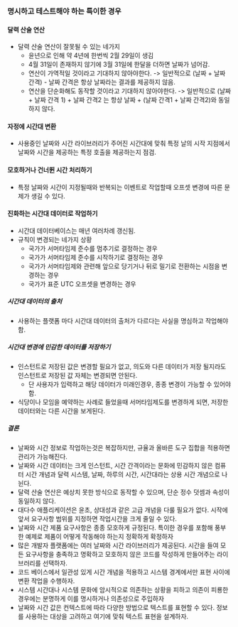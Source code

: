 ### 명시하고 테스트해야 하는 특이한 경우
#### 달력 산술 연산
* 달력 산술 연산이 잘못될 수 있는 네가지
  * 윤년으로 인해 약 4년에 한번씩 2월 29일이 생김
  * 4월 31일이 존재하지 않기에 3월 31일에 한달을 더하면 날짜가 넘어감.
  * 연산이 가역적일 것이라고 기대하지 않아야한다. -> 일반적으로 (날짜 + 날짜 간격) - 날짜 간격은 항상 날짜라는 결과를 제공하지 않음.
  * 연산을 단순화해도 동작할 것이라고 기대하지 않아야한다. -> 일반적으로 (날짜 + 날짜 간격 1) + 날짜 간격2 는 항상 날짜 + (날짜 간격1 + 날짜 간격2)와 동일하지 않다.

#### 자정에 시간대 변환
* 사용중인 날짜와 시간 라이브러리가 주어진 시간대에 맞춰 특정 날의 시작 지점에서 날짜와 시간을 제공하는 특정 호출을 제공하는지 점검.

#### 모호하거나 건너뛴 시간 처리하기
* 특정 날짜와 시간이 지정될때와 반복되는 이벤트로 작업할때 오프셋 변경에 따른 문제가 생길 수 있다.

#### 진화하는 시간대 데이터로 작업하기
* 시간대 데이터베이스는 매년 여러차례 갱신됨.
* 규칙이 변경되는 네가지 상황
  * 국가가 서머타임제 준수를 멈추기로 결정하는 경우
  * 국가가 서머타임제 준수를 시작하기로 결정하는 경우
  * 국가가 서머타임제와 관련해 앞으로 당기거나 뒤로 밀기로 전환하는 시점을 변경하는 경우
  * 국가가 표준 UTC 오프셋을 변경하는 경우

##### 시간대 데이터의 출처
* 사용하는 플랫폼 마다 시간대 데이터의 출처가 다르다는 사실을 명심하고 작업해야함.
  
##### 시간대 변경에 민감한 데이터를 저장하기
* 인스턴트로 저장된 값은 변경할 필요가 없고, 의도와 다른 데이터가 저장 될지라도 인스턴트로 저장된 값 자체는 변경되면 안된다.
  * 단 사용자가 입력하고 해당 데이터가 미래인경우, 종종 변경이 가능할 수 있어야함.
* 식당이나 모임을 예약하는 사례로 들었을때 서머타임제도를 변경하게 되면, 저장한 데이터와는 다른 시간을 보게된다.

##### 결론
* 날짜와 시간 정보로 작업하는것은 복잡하지만, 규율과 올바른 도구 집합을 적용하면 관리가 가능해진다.
* 날짜와 시간 데이터는 크게 인스턴트, 시간 간격이라는 문화에 민감하지 않은 컴퓨터 시간 개념과 달력 시스템, 날짜, 하루의 시간, 시간대라는 상용 시간 개념으로 나뉜다.
* 달력 산술 연산은 예상치 못한 방식으로 동작할 수 있으며, 단순 정수 덧셈과 속성이 동일하지 않다.
* 대다수 애플리케이션은 윤초, 상대성과 같은 고급 개념을 다룰 필요가 없다. 시작에 앞서 요구사항 범위를 지정하면 작업시간을 크게 줄일 수 있다.
* 날짜와 시간 제품 요구사항은 종종 모호하게 규정된다. 특이한 경우를 포함해 풍부한 예제로 제품이 어떻게 작동해야 하는지 정확하게 확정하자
* 많은 개발자 플랫폼에는 여러 날짜와 시간 라이브러리가 제공된다. 시간을 들여 모든 요구사항을 충족하고 명확하고 모호하지 않은 코드를 작성하게 만들어주는 라이브러리를 선택하자.
* 코드 베이스에서 일관성 있게 시간 개념을 적용하고 시스템 경계에서만 표현 사이에 변환 작업을 수행하자.
* 시스템 시간대나 시스템 문화에 암시적으로 의존하는 상황을 피하고 의존이 피룡한 경우에는 분명하게 이를 명시하거나 의존성으로 주입하자
* 날짜와 시간 값은 컨텍스트에 따라 다양한 방법으로 텍스트를 표현할 수 있다. 정보를 사용하는 대상을 고려하고 여기에 맞춰 텍스트 표현을 설계하자. 